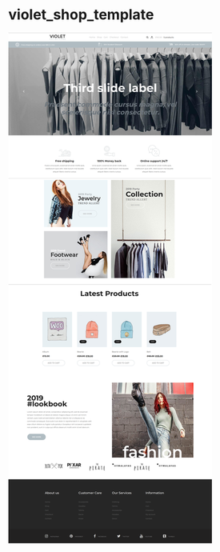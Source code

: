 # violet_shop_template

![alt text](https://github.com/Igor-Nosatov/violet_shop_template/blob/master/screenshot.png)

